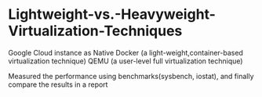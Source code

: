 # Lightweight-vs.-Heavyweight-Virtualization-Techniques

Google Cloud instance as Native
Docker (a light-weight,container-based virtualization technique)
QEMU (a user-level full virtualization technique)

Measured the performance using benchmarks(sysbench, iostat), and finally compare the results in a report
